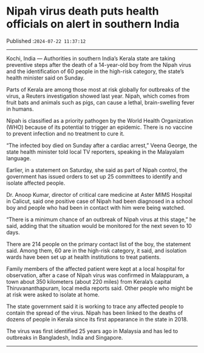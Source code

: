 # Nipah virus death puts health officials on alert in southern India

Published :`2024-07-22 11:37:12`

---

Kochi, India — Authorities in southern India’s Kerala state are taking preventive steps after the death of a 14-year-old boy from the Nipah virus and the identification of 60 people in the high-risk category, the state’s health minister said on Sunday.

Parts of Kerala are among those most at risk globally for outbreaks of the virus, a Reuters investigation showed last year. Nipah, which comes from fruit bats and animals such as pigs, can cause a lethal, brain-swelling fever in humans.

Nipah is classified as a priority pathogen by the World Health Organization (WHO) because of its potential to trigger an epidemic. There is no vaccine to prevent infection and no treatment to cure it.

“The infected boy died on Sunday after a cardiac arrest,” Veena George, the state health minister told local TV reporters, speaking in the Malayalam language.

Earlier, in a statement on Saturday, she said as part of Nipah control, the government has issued orders to set up 25 committees to identify and isolate affected people.

Dr. Anoop Kumar, director of critical care medicine at Aster MIMS Hospital in Calicut, said one positive case of Nipah had been diagnosed in a school boy and people who had been in contact with him were being watched.

“There is a minimum chance of an outbreak of Nipah virus at this stage,” he said, adding that the situation would be monitored for the next seven to 10 days.

There are 214 people on the primary contact list of the boy, the statement said. Among them, 60 are in the high-risk category, it said, and isolation wards have been set up at health institutions to treat patients.

Family members of the affected patient were kept at a local hospital for observation, after a case of Nipah virus was confirmed in Malappuram, a town about 350 kilometers (about 220 miles) from Kerala’s capital Thiruvananthapuram, local media reports said. Other people who might be at risk were asked to isolate at home.

The state government said it is working to trace any affected people to contain the spread of the virus. Nipah has been linked to the deaths of dozens of people in Kerala since its first appearance in the state in 2018.

The virus was first identified 25 years ago in Malaysia and has led to outbreaks in Bangladesh, India and Singapore.

---

